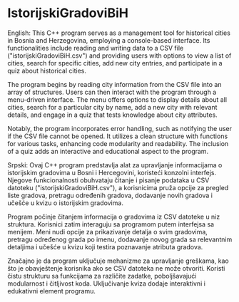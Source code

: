 # IstorijskiGradoviBiH

English:
This C++ program serves as a management tool for historical cities in Bosnia and Herzegovina, employing a console-based interface. Its functionalities include reading and writing data to a CSV file ("istorijskiGradoviBiH.csv") and providing users with options to view a list of cities, search for specific cities, add new city entries, and participate in a quiz about historical cities.

The program begins by reading city information from the CSV file into an array of structures. Users can then interact with the program through a menu-driven interface. The menu offers options to display details about all cities, search for a particular city by name, add a new city with relevant details, and engage in a quiz that tests knowledge about city attributes.

Notably, the program incorporates error handling, such as notifying the user if the CSV file cannot be opened. It utilizes a clean structure with functions for various tasks, enhancing code modularity and readability. The inclusion of a quiz adds an interactive and educational aspect to the program.

Srpski:
Ovaj C++ program predstavlja alat za upravljanje informacijama o istorijskim gradovima u Bosni i Hercegovini, koristeći konzolni interfejs. Njegove funkcionalnosti obuhvataju čitanje i pisanje podataka u CSV datoteku ("istorijskiGradoviBiH.csv"), a korisnicima pruža opcije za pregled liste gradova, pretragu određenih gradova, dodavanje novih gradova i učešće u kvizu o istorijskim gradovima.

Program počinje čitanjem informacija o gradovima iz CSV datoteke u niz struktura. Korisnici zatim interaguju sa programom putem interfejsa sa menijem. Meni nudi opcije za prikazivanje detalja o svim gradovima, pretragu određenog grada po imenu, dodavanje novog grada sa relevantnim detaljima i učešće u kvizu koji testira poznavanje atributa gradova.

Značajno je da program uključuje mehanizme za upravljanje greškama, kao što je obavještenje korisnika ako se CSV datoteka ne može otvoriti. Koristi čistu strukturu sa funkcijama za različite zadatke, poboljšavajući modularnost i čitljivost koda. Uključivanje kviza dodaje interaktivni i edukativni element programu.
